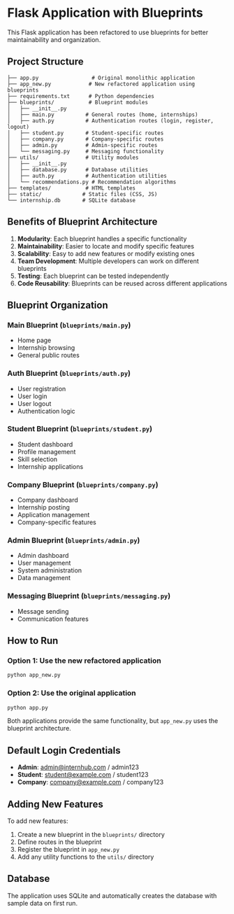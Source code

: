 # Flask Application with Blueprints

This Flask application has been refactored to use blueprints for better maintainability and organization.

## Project Structure

```
├── app.py                 # Original monolithic application
├── app_new.py            # New refactored application using blueprints
├── requirements.txt      # Python dependencies
├── blueprints/           # Blueprint modules
│   ├── __init__.py
│   ├── main.py          # General routes (home, internships)
│   ├── auth.py          # Authentication routes (login, register, logout)
│   ├── student.py       # Student-specific routes
│   ├── company.py       # Company-specific routes
│   ├── admin.py         # Admin-specific routes
│   └── messaging.py     # Messaging functionality
├── utils/               # Utility modules
│   ├── __init__.py
│   ├── database.py      # Database utilities
│   ├── auth.py          # Authentication utilities
│   └── recommendations.py # Recommendation algorithms
├── templates/           # HTML templates
├── static/             # Static files (CSS, JS)
└── internship.db       # SQLite database
```

## Benefits of Blueprint Architecture

1. **Modularity**: Each blueprint handles a specific functionality
2. **Maintainability**: Easier to locate and modify specific features
3. **Scalability**: Easy to add new features or modify existing ones
4. **Team Development**: Multiple developers can work on different blueprints
5. **Testing**: Each blueprint can be tested independently
6. **Code Reusability**: Blueprints can be reused across different applications

## Blueprint Organization

### Main Blueprint (`blueprints/main.py`)
- Home page
- Internship browsing
- General public routes

### Auth Blueprint (`blueprints/auth.py`)
- User registration
- User login
- User logout
- Authentication logic

### Student Blueprint (`blueprints/student.py`)
- Student dashboard
- Profile management
- Skill selection
- Internship applications

### Company Blueprint (`blueprints/company.py`)
- Company dashboard
- Internship posting
- Application management
- Company-specific features

### Admin Blueprint (`blueprints/admin.py`)
- Admin dashboard
- User management
- System administration
- Data management

### Messaging Blueprint (`blueprints/messaging.py`)
- Message sending
- Communication features

## How to Run

### Option 1: Use the new refactored application
```bash
python app_new.py
```

### Option 2: Use the original application
```bash
python app.py
```

Both applications provide the same functionality, but `app_new.py` uses the blueprint architecture.

## Default Login Credentials

- **Admin**: admin@internhub.com / admin123
- **Student**: student@example.com / student123
- **Company**: company@example.com / company123

## Adding New Features

To add new features:

1. Create a new blueprint in the `blueprints/` directory
2. Define routes in the blueprint
3. Register the blueprint in `app_new.py`
4. Add any utility functions to the `utils/` directory

## Database

The application uses SQLite and automatically creates the database with sample data on first run.
